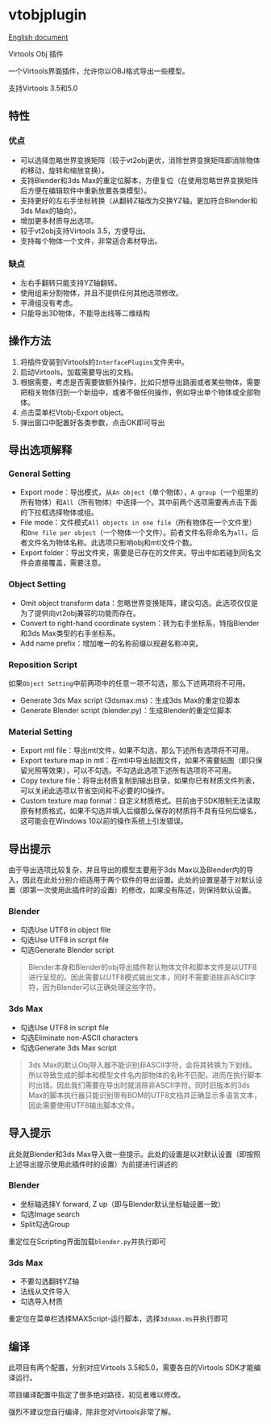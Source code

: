 # vtobjplugin

[English document](README.md)

Virtools Obj 插件

一个Virtools界面插件，允许你以OBJ格式导出一些模型。

支持Virtools 3.5和5.0

## 特性

### 优点

* 可以选择忽略世界变换矩阵（较于vt2obj更优，消除世界变换矩阵即消除物体的移动，旋转和缩放变换）。
* 支持Blender和3ds Max的重定位脚本，方便复位（在使用忽略世界变换矩阵后方便在编辑软件中重新放置各类模型）。
* 支持更好的左右手坐标转换（从翻转Z轴改为交换YZ轴，更加符合Blender和3ds Max的轴向）。
* 增加更多材质导出选项。
* 较于vt2obj支持Virtools 3.5，方便导出。
* 支持每个物体一个文件，非常适合素材导出。

### 缺点

* 左右手翻转只能支持YZ轴翻转。
* 使用组来分割物体，并且不提供任何其他选项修改。
* 平滑组没有考虑。
* 只能导出3D物体，不能导出线等二维结构

## 操作方法

1. 将插件安装到Virtools的`InterfacePlugins`文件夹中。
1. 启动Virtools，加载需要导出的文档。
1. 根据需要，考虑是否需要做额外操作，比如只想导出路面或者某些物体，需要把相关物体归到一个新组中，或者不做任何操作，例如导出单个物体或全部物体。
1. 点击菜单栏Vtobj-Export object。
1. 弹出窗口中配置好各类参数，点击OK即可导出

## 导出选项解释

### General Setting

* Export mode：导出模式，从`An object`（单个物体），`A group`（一个组里的所有物体）和`All`（所有物体）中选择一个。其中前两个选项需要再点击下面的下拉框选择物体或组。
* File mode：文件模式`All objects in one file`（所有物体在一个文件里）和`One file per object`（一个物体一个文件）。前者文件名将命名为`all`，后者文件名为物体名称。此选项只影响obj和mtl文件个数。
* Export folder：导出文件夹，需要是已存在的文件夹。导出中如若碰到同名文件会直接覆盖，需要注意。

### Object Setting

* Omit object transform data：忽略世界变换矩阵，建议勾选。此选项仅仅是为了提供向vt2obj兼容的功能而存在。
* Convert to right-hand coordinate system：转为右手坐标系，特指Blender和3ds Max类型的右手坐标系。
* Add name prefix：增加唯一的名称前缀以规避名称冲突。

### Reposition Script

如果`Object Setting`中前两项中的任意一项不勾选，那么下述两项将不可用。

* Generate 3ds Max script (3dsmax.ms)：生成3ds Max的重定位脚本
* Generate Blender script (blender.py)：生成Blender的重定位脚本

### Material Setting

* Export mtl file：导出mtl文件，如果不勾选，那么下述所有选项将不可用。
* Export texture map in mtl：在mtl中导出贴图文件，如果不需要贴图（即只保留光照等效果），可以不勾选。不勾选此选项下述所有选项将不可用。
* Copy texture file：将导出材质复制到输出目录，如果你已有材质文件列表，可以关闭此选项以节省空间和不必要的IO操作。
* Custom texture map format：自定义材质格式。目前由于SDK限制无法读取原有材质格式，如果不勾选并填入后缀那么保存的材质将不具有任何后缀名，这可能会在Windows 10以前的操作系统上引发错误。

## 导出提示

由于导出选项比较复杂，并且导出的模型主要用于3ds Max以及Blender内的导入，因此在此处分别介绍适用于两个软件的导出设置。此处的设置是基于对默认设置（即第一次使用此插件时的设置）的修改，如果没有陈述，则保持默认设置。

### Blender

* 勾选Use UTF8 in object file
* 勾选Use UTF8 in script file
* 勾选Generate Blender script

> Blender本身和Blender的obj导出插件默认物体文件和脚本文件是以UTF8进行呈现的。因此需要以UTF8模式输出文本，同时不需要消除非ASCII字符，因为Blender可以正确处理这些字符。

### 3ds Max

* 勾选Use UTF8 in script file
* 勾选Eliminate non-ASCII characters
* 勾选Generate 3ds Max script

> 3ds Max的默认Obj导入器不能识别非ASCII字符，会将其转换为下划线。所以导致生成的脚本和模型文件名内部物体的名称不匹配，进而在执行脚本时出错。因此我们需要在导出时就消除非ASCII字符。同时旧版本的3ds Max的脚本执行器只能识别带有BOM的UTF8文档并正确显示多语言文本，因此需要使用UTF8输出脚本文件。

## 导入提示

此处就Blender和3ds Max导入做一些提示。此处的设置是以对默认设置（即按照上述导出提示使用此插件时的设置）为前提进行讲述的

### Blender

* 坐标轴选择Y forward, Z up（即与Blender默认坐标轴设置一致）
* 勾选Image search
* Split勾选Group

重定位在Scripting界面加载`blender.py`并执行即可

### 3ds Max

* 不要勾选翻转YZ轴
* 法线从文件导入
* 勾选导入材质

重定位在菜单栏选择MAXScript-运行脚本，选择`3dsmax.ms`并执行即可

## 编译

此项目有两个配置，分别对应Virtools 3.5和5.0，需要各自的Virtools SDK才能编译运行。

项目编译配置中指定了很多绝对路径，初见者难以修改。

强烈不建议您自行编译，除非您对Virtools非常了解。
